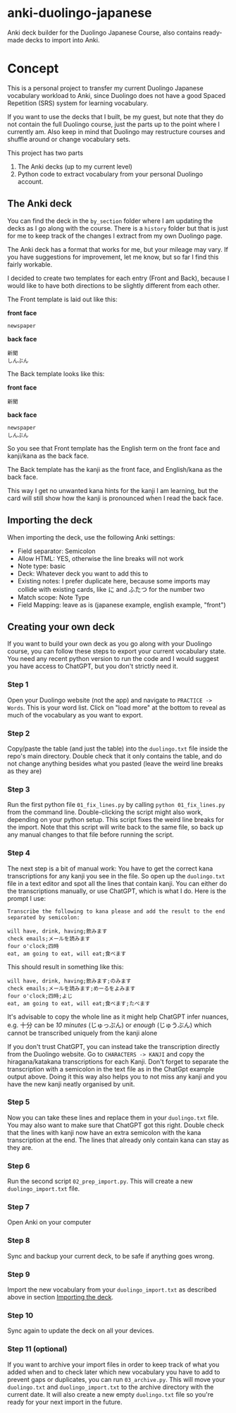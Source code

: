 # anki-duolingo-japanese

Anki deck builder for the Duolingo Japanese Course, also contains ready-made 
decks to import into Anki.

# Concept

This is a personal project to transfer my current Duolingo Japanese vocabulary 
workload to Anki, since Duolingo does not have a good Spaced Repetition (SRS) 
system for learning vocabulary.

If you want to use the decks that I built, be my guest, but note that they do 
not contain the full Duolingo course, just the parts up to the point where I 
currently am. Also keep in mind that Duolingo may restructure courses and 
shuffle around or change vocabulary sets.

This project has two parts

1. The Anki decks (up to my current level)
2. Python code to extract vocabulary from your personal Duolingo account.

## The Anki deck

You can find the deck in the `by_section` folder where I am updating the decks 
as I go along with the course. There is a `history` folder but that is just for 
me to keep track of the changes I extract from my own Duolingo page.

The Anki deck has a format that works for me, but your mileage may vary. If you 
have suggestions for improvement, let me know, but so far I find this fairly 
workable. 

I decided to create two templates for each entry (Front and Back), because I 
would like to have both directions to be slightly different from each other.

The Front template is laid out like this:

**front face**

	newspaper

**back face**

	新聞
	しんぶん

The Back template looks like this:

**front face**
	
	新聞

**back face**

	newspaper
	しんぶん

So you see that Front template has the English term on the front face and 
kanji/kana as the back face.

The Back template has the kanji as the front face, and English/kana as the 
back face. 

This way I get no unwanted kana hints for the kanji I am learning, but the 
card will still show how the kanji is pronounced when I read the back face.

## Importing the deck

When importing the deck, use the following Anki settings:

* Field separator: Semicolon
* Allow HTML: YES, otherwise the line breaks will not work
* Note type: basic
* Deck: Whatever deck you want to add this to
* Existing notes: I prefer duplicate here, because some imports may collide with existing cards, like に and ふたつ for the number two
* Match scope: Note Type
* Field Mapping: leave as is (japanese example, english example, "front")

## Creating your own deck

If you want to build your own deck as you go along with your Duolingo course, 
you can follow these steps to export your current vocabulary state.
You need any recent python version to run the code and I would suggest you 
have access to ChatGPT, but you don't strictly need it.

### Step 1
Open your Duolingo website (not the app) and navigate to `PRACTICE -> Words`. 
This is your word list. Click on "load more" at the bottom to reveal as much of 
the vocabulary as you want to export.
### Step 2 
Copy/paste the table (and just the table) into the `duolingo.txt` file inside 
the repo's main directory. Double check that it only contains the table, and
do not change anything besides what you pasted (leave the weird line breaks
as they are)
### Step 3
Run the first python file `01_fix_lines.py` by calling `python 01_fix_lines.py` 
from the command line. Double-clicking the script might also work, depending on 
your python setup. This script fixes the weird line breaks for the import. Note that this
script will write back to the same file, so back up any manual changes to that file
before running the script.
### Step 4
The next step is a bit of manual work: You have to get the correct kana 
transcriptions for any kanji you see in the file. So open up the `duolingo.txt` 
file in a text editor and spot all the lines that contain kanji. You can either 
do the transcriptions manually, or use ChatGPT, which is what I do. Here 
is the prompt I use:

	Transcribe the following to kana please and add the result to the end separated by semicolon:

	will have, drink, having;飲みます
	check emails;メールを読みます
	four o'clock;四時
	eat, am going to eat, will eat;食べます

This should result in something like this:
	
	will have, drink, having;飲みます;のみます
	check emails;メールを読みます;めーるをよみます
	four o'clock;四時;よじ
	eat, am going to eat, will eat;食べます;たべます

It's advisable to copy the whole line as it might help ChatGPT infer nuances, e.g. 
十分 can be *10 minutes* (じゅっぷん) or *enough* (じゅうぶん) which cannot be transcribed uniquely 
from the kanji alone

If you don't trust ChatGPT, you can instead take the transcription directly from the Duolingo website.
Go to `CHARACTERS -> KANJI` and copy the hiragana/katakana transcriptions for each Kanji. 
Don't forget to separate the transcription with a semicolon in the text file as in the ChatGpt example output above. 
Doing it this way also helps you to not miss any kanji and you have the new kanji neatly organised by
unit.

### Step 5	
Now you can take these lines and replace them in your `duolingo.txt` file. You 
may also want to make sure that ChatGPT got this right. Double check that the 
lines with kanji now have an extra semicolon with the kana transcription at the end. The 
lines that already only contain kana can stay as they are.
### Step 6
Run the second script `02_prep_import.py`. This will create a new 
`duolingo_import.txt` file. 
### Step 7
Open Anki on your computer
### Step 8
Sync and backup your current deck, to be safe if anything goes wrong.
### Step 9
Import the new vocabulary from your `duolingo_import.txt` as described above 
in section [Importing the deck](#importing-the-deck). 
### Step 10
Sync again to update the deck on all your devices.
### Step 11 (optional)
If you want to archive your import files in order to keep track of what you added
when and to check later which new vocabulary you have to add to prevent gaps or duplicates,
you can run `03_archive.py`. This will move your `duolingo.txt` and `duolingo_import.txt`
to the archive directory with the current date. It will also create a new empty `duolingo.txt`
file so you're ready for your next import in the future.
